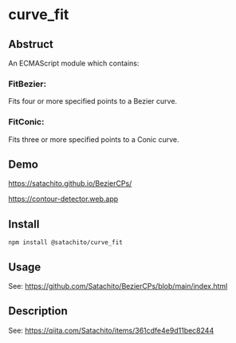 # curve_fit 

## Abstruct

An ECMAScript module which contains:

###	FitBezier:
Fits four or more specified points to a Bezier curve.

###	FitConic:
Fits three or more specified points to a Conic curve.

## Demo

https://satachito.github.io/BezierCPs/

https://contour-detector.web.app

## Install

```
npm install @satachito/curve_fit
```

## Usage

See: https://github.com/Satachito/BezierCPs/blob/main/index.html

## Description

See: https://qiita.com/Satachito/items/361cdfe4e9d11bec8244
